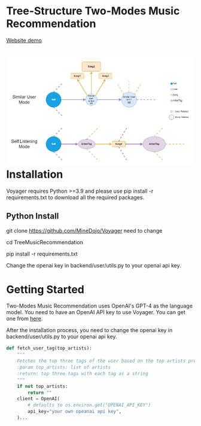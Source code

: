 # Tree-Structure Two-Modes Music Recommendation
[Website demo](http://52.91.131.179)


![alt text](Images/TreeMusicRecommendation_structure_v1_white.png)
Installation
============
Voyager requires Python >=3.9 and please use pip install -r requirements.txt to download all the required packages.

Python Install
--------------
git clone https://github.com/MineDojo/Voyager need to change

cd TreeMusicRecommendation

pip install -r requirements.txt

Change the openai key in backend/user/utils.py to your openai api key.




Getting Started
===============
Two-Modes Music Recommendation uses OpenAI's GPT-4 as the language model. You need to have an OpenAI API key to use Voyager. You
can get one from <a href="https://platform.openai.com/api-keys">here</a>.

After the installation process, you need to change the openai key in backend/user/utils.py to your openai api key.
```python
def fetch_user_tag(top_artists):
    """
    Fetches the top three tags of the user based on the top artists preference of a user
    :param top_artists: list of artists
    :return: top three tags with each tag as a string
    """
    if not top_artists:
        return ""
    client = OpenAI(
        # defaults to os.environ.get("OPENAI_API_KEY")
        api_key="your own opeanai api key",
    )...
